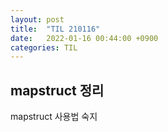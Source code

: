 ```yaml
---
layout: post
title:  "TIL 210116"
date:   2022-01-16 00:44:00 +0900
categories: TIL
---
```


## mapstruct 정리
mapstruct 사용법 숙지



